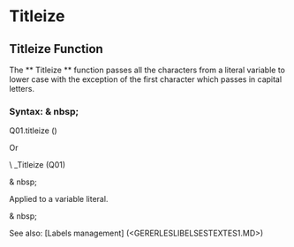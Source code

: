 # Titleize

## Titleize Function

The ** Titleize ** function passes all the characters from a literal variable to lower case with the exception of the first character which passes in capital letters.

### Syntax: & nbsp;

Q01.titleize ()

Or

\ _Titleize (Q01)

& nbsp;

Applied to a variable literal.

& nbsp;

See also: [Labels management] (<GERERLESLIBELSESTEXTES1.MD>)